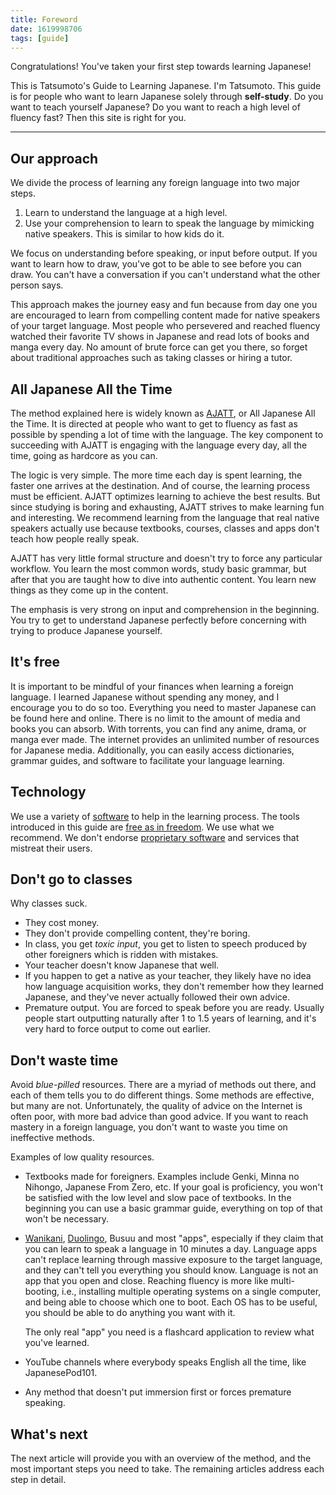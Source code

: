 ```yaml
---
title: Foreword
date: 1619998706
tags: [guide]
---
```


Congratulations! You've taken your first step towards learning Japanese!

This is Tatsumoto's Guide to Learning Japanese.
I'm Tatsumoto.
This guide is for people
who want to learn Japanese solely through **self-study**.
Do you want to teach yourself Japanese?
Do you want to reach a high level of fluency fast?
Then this site is right for you.

****

## Our approach

We divide the process of learning any foreign language into two major steps.

1) Learn to understand the language at a high level.
2) Use your comprehension to learn to speak the language by mimicking native speakers.
   This is similar to how kids do it.

We focus on understanding before speaking, or input before output.
If you want to learn how to draw, you've got to be able to see before you can draw.
You can't have a conversation if you can't understand what the other person says.

This approach makes the journey easy and fun
because from day one you are encouraged to learn from compelling content
made for native speakers of your target language.
Most people who persevered and reached fluency
watched their favorite TV shows in Japanese
and read lots of books and manga every day.
No amount of brute force can get you there,
so forget about traditional approaches such as taking classes or hiring a tutor.

## All Japanese All the Time

The method explained here is widely known as
[AJATT](whats-ajatt.html),
or All Japanese All the Time.
It is directed at people who want to get to fluency as fast as possible
by spending a lot of time with the language.
The key component to succeeding with AJATT is engaging with the language every day,
all the time,
going as hardcore as you can.

The logic is very simple.
The more time each day is spent learning,
the faster one arrives at the destination.
And of course, the learning process must be efficient.
AJATT optimizes learning to achieve the best results.
But since studying is boring and exhausting,
AJATT strives to make learning fun and interesting.
We recommend learning from the language that real native speakers actually use
because textbooks, courses, classes and apps don't teach how people really speak.

AJATT has very little formal structure
and doesn't try to force any particular workflow.
You learn the most common words, study basic grammar,
but after that you are taught how to dive into authentic content.
You learn new things as they come up in the content.

The emphasis is very strong on input and comprehension in the beginning.
You try to get to understand Japanese perfectly
before concerning with trying to produce Japanese yourself.

## It's free

It is important to be mindful of your finances when learning a foreign language.
I learned Japanese without spending any money, and I encourage you to do so too.
Everything you need to master Japanese can be found here and online.
There is no limit to the amount of media and books you can absorb.
With torrents, you can find any anime, drama, or manga ever made.
The internet provides an unlimited number of resources for Japanese media.
Additionally, you can easily access dictionaries,
grammar guides,
and software to facilitate your language learning.

## Technology

We use a variety of
[software](our-immersion-learning-toolset.html)
to help in the learning process.
The tools introduced in this guide are
[free as in freedom](https://www.gnu.org/philosophy/free-sw.html).
We use what we recommend.
We don't endorse
[proprietary software](https://www.gnu.org/proprietary/proprietary.html)
and services that mistreat their users.

## Don't go to classes

Why classes suck.

* They cost money.
* They don't provide compelling content, they're boring.
* In class, you get *toxic input*,
  you get to listen to speech produced by other foreigners which is ridden with mistakes.
* Your teacher doesn't know Japanese that well.
* If you happen to get a native as your teacher,
  they likely have no idea how language acquisition works,
  they don't remember how they learned Japanese,
  and they've never actually followed their own advice.
* Premature output.
  You are forced to speak before you are ready.
  Usually people start outputting naturally after 1 to 1.5 years of learning,
  and it's very hard to force output to come out earlier.

## Don't waste time

Avoid *blue-pilled* resources.
There are a myriad of methods out there,
and each of them tells you to do different things.
Some methods are effective, but many are not.
Unfortunately, the quality of advice on the Internet is often poor,
with more bad advice than good advice.
If you want to reach mastery in a foreign language,
you don't want to waste you time on ineffective methods.

Examples of low quality resources.

* Textbooks made for foreigners.
  Examples include Genki, Minna no Nihongo, Japanese From Zero, etc.
  If your goal is proficiency, you won't be satisfied with the low level and slow pace of textbooks.
  In the beginning you can use a basic grammar guide,
  everything on top of that won't be necessary.
* [Wanikani](what-are-the-downsides-of-using-wanikani.html),
  [Duolingo](why-shouldnt-i-just-keep-using-an-app-instead.html),
  Busuu and most "apps",
  especially if they claim that you can learn to speak a language in 10 minutes a day.
  Language apps can't replace learning through massive exposure to the target language,
  and they can't tell you everything you should know.
  Language is not an app that you open and close.
  Reaching fluency is more like multi-booting,
  i.e., installing multiple operating systems on a single computer,
  and being able to choose which one to boot.
  Each OS has to be useful,
  you should be able to do anything you want with it.

  The only real "app" you need is a flashcard application to review what you've learned.
* YouTube channels where everybody speaks English all the time, like JapanesePod101.
* Any method that doesn't put immersion first or forces premature speaking.

## What's next

The next article will provide you with an overview of the method,
and the most important steps you need to take.
The remaining articles address each step in detail.
